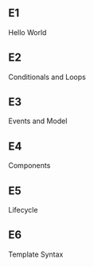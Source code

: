 
## E1
Hello World 

## E2
Conditionals and Loops

## E3
Events and Model

## E4
Components

## E5
Lifecycle

## E6
Template Syntax

